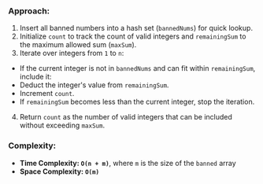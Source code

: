 ### Approach:
1. Insert all banned numbers into a hash set (`bannedNums`) for quick lookup.
2. Initialize `count` to track the count of valid integers and `remainingSum` to the maximum allowed sum (`maxSum`).
3. Iterate over integers from `1` to `n`:
- If the current integer is not in `bannedNums` and can fit within `remainingSum`, include it:
- Deduct the integer's value from `remainingSum`.
- Increment `count`.
- If `remainingSum` becomes less than the current integer, stop the iteration.
4. Return `count` as the number of valid integers that can be included without exceeding `maxSum`.
​
### Complexity:
- **Time Complexity: `O(n + m)`**, where `m` is the size of the `banned` array
- **Space Complexity: `O(m)`**